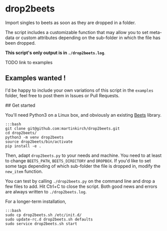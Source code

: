 # drop2beets

Import singles to beets as soon as they are dropped in a folder.

The script includes a customizable function that may allow you to set meta-data
or custom attributes depending on the sub-folder in which the file has been dropped.

**This script's only output is in `./drop2beets.log`**.

TODO link to examples


## Examples wanted !

I'd be happy to include your own variations of this script in the `examples`
folder, feel free to post them in Issues or Pull Requests.

## Get started

You'll need Python3 on a Linux box, and obviously an existing [Beets](http://beets.io/) library.

    :::bash
    git clone git@github.com:martinkirch/drop2beets.git
    cd drop2beets/
    python3 -m venv drop2beets
    source drop2beets/bin/activate
    pip install -e .

Then, adapt `drop2beets.py` to your needs and machine.
You need to at least to change `BEETS_PATH`, `BEETS_DIRECTORY` and `DROPBOX`.
If you'd like to set some tags depending of which sub-folder the file is dropped in,
modify the `new_item` function.

You can test by calling `./drop2beets.py` on the command line and drop a few files to add.
Hit Ctrl+C to close the script.
Both good news and errors are always written to `./drop2beets.log`.

For a longer-term installation,

    :::bash
    sudo cp drop2beets.sh /etc/init.d/
    sudo update-rc.d drop2beets.sh defaults
    sudo service drop2beets.sh start

